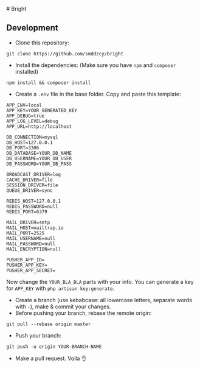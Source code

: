 # Bright

## Development
- Clone this repository:
```
git clone https://github.com/smddzcy/bright
```
- Install the dependencies: (Make sure you have `npm` and `composer` installed)
```
npm install && composer install
```
- Create a `.env` file in the base folder. Copy and paste this template:
```
APP_ENV=local
APP_KEY=YOUR_GENERATED_KEY
APP_DEBUG=true
APP_LOG_LEVEL=debug
APP_URL=http://localhost

DB_CONNECTION=mysql
DB_HOST=127.0.0.1
DB_PORT=3306
DB_DATABASE=YOUR_DB_NAME
DB_USERNAME=YOUR_DB_USER
DB_PASSWORD=YOUR_DB_PASS

BROADCAST_DRIVER=log
CACHE_DRIVER=file
SESSION_DRIVER=file
QUEUE_DRIVER=sync

REDIS_HOST=127.0.0.1
REDIS_PASSWORD=null
REDIS_PORT=6379

MAIL_DRIVER=smtp
MAIL_HOST=mailtrap.io
MAIL_PORT=2525
MAIL_USERNAME=null
MAIL_PASSWORD=null
MAIL_ENCRYPTION=null

PUSHER_APP_ID=
PUSHER_APP_KEY=
PUSHER_APP_SECRET=
```
Now change the `YOUR_BLA_BLA` parts with your info.
You can generate a key for `APP_KEY` with `php artisan key:generate`.
- Create a branch (use kebabcase: all lowercase letters, separate words with `-`), make & commit your changes.
- Before pushing your branch, rebase the remote origin:
```
git pull --rebase origin master
```
- Push your branch:
```
git push -u origin YOUR-BRANCH-NAME
```
- Make a pull request. Voila 👌
